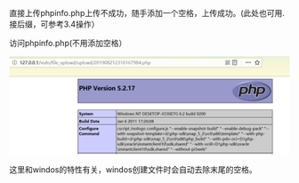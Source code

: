 直接上传phpinfo.php上传不成功，随手添加一个空格，上传成功。(此处也可用.接后缀，可参考3.4操作）

访问phpinfo.php(不用添加空格）

![](images/54045790995E4A2499D85A68DC55B143clipboard.png)

这里和windos的特性有关，windos创建文件时会自动去除末尾的空格。
